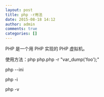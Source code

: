 ```yaml
---
layout: post
title: php -r用法
date: 2015-08-18 14:12
author: admin
comments: true
categories: []
---
```

PHP 是一个用 PHP 实现的 PHP 虚拟机。

使用方法：php php.php -r "var_dump('foo');"

php --ini

php -i

php -v

